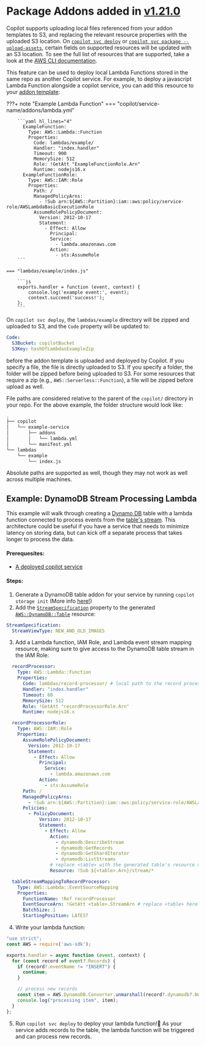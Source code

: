 # Package Addons <span class="version" > added in [v1.21.0](../../blogs/release-v121.en.md) </span>

Copilot supports uploading local files referenced from your addon templates to S3, and replacing the relevant resource properties with the uploaded S3 location.
On [`copilot svc deploy`](../commands/svc-deploy.en.md) or [`copilot svc package --upload-assets`](../commands/svc-package.en.md), certain fields on supported resources will be updated with an S3 location.
To see the full list of resources that are supported, take a look at the [AWS CLI documentation](https://awscli.amazonaws.com/v2/documentation/api/latest/reference/cloudformation/package.html).

This feature can be used to deploy local Lambda Functions stored in the same repo as another Copilot service.
For example, to deploy a javascript Lambda Function alongside a copilot service, you can add this resource to your [addon template](./additional-aws-resources.en.md):

???+ note "Example Lambda Function"
    === "copilot/service-name/addons/lambda.yml"

        ```yaml hl_lines="4"
          ExampleFunction:
            Type: AWS::Lambda::Function
            Properties:
              Code: lambdas/example/
              Handler: "index.handler"
              Timeout: 900
              MemorySize: 512
              Role: !GetAtt "ExampleFunctionRole.Arn"
              Runtime: nodejs16.x
          ExampleFunctionRole:
            Type: AWS::IAM::Role
            Properties:
              Path: /
              ManagedPolicyArns:
                - !Sub arn:${AWS::Partition}:iam::aws:policy/service-role/AWSLambdaBasicExecutionRole
              AssumeRolePolicyDocument:
                Version: 2012-10-17
                Statement:
                  - Effect: Allow
                    Principal:
                    Service:
                      - lambda.amazonaws.com
                    Action:
                      - sts:AssumeRole
        ```
    
    === "lambdas/example/index.js"

        ```js
        exports.handler = function (event, context) {
	        console.log('example event:', event);
	        context.succeed('success!');
        };
        ```

On `copilot svc deploy`, the `lambdas/example` directory will be zipped and uploaded to S3, and the `Code` property will be updated to:
```yaml
Code:
  S3Bucket: copilotBucket
  S3Key: hashOfLambdasExampleZip
```
before the addon template is uploaded and deployed by Copilot.
If you specify a file, the file is directly uploaded to S3.
If you specify a folder, the folder will be zipped before being uploaded to S3.
For some resources that require a zip (e.g., `AWS::Serverless::Function`), a file will be zipped before upload as well.

File paths are considered relative to the parent of the `copilot/` directory in your repo.
For the above example, the folder structure would look like:
```bash
.
├── copilot
│   └── example-service
│       ├── addons
│       │   └── lambda.yml
│       └── manifest.yml
└── lambdas
    └── example
        └── index.js
```
Absolute paths are supported as well, though they may not work as well across multiple machines.

## Example: DynamoDB Stream Processing Lambda
This example will walk through creating a [Dynamo DB](https://aws.amazon.com/dynamodb/) table with a lambda function connected to process events from the [table's stream](https://docs.aws.amazon.com/amazondynamodb/latest/developerguide/Streams.html).
This architecture could be useful if you have a service that needs to minimize latency on storing data, but can kick off a separate process that takes longer to process the data.

#### Prerequesites:
- [A deployed copilot service](../concepts/services.en.md)

#### Steps:
1. Generate a DynamoDB table addon for your service by running `copilot storage init` (More info [here!](./storage.en.md))
2. Add the [`StreamSpecification`](https://docs.aws.amazon.com/AWSCloudFormation/latest/UserGuide/aws-resource-dynamodb-table.html#cfn-dynamodb-table-streamspecification) property to the generated [`AWS::DynamoDB::Table`](https://docs.aws.amazon.com/AWSCloudFormation/latest/UserGuide/aws-resource-dynamodb-table.html) resource:
  ```yaml title="copilot/service-name/addons/ddb.yml"
  StreamSpecification:
    StreamViewType: NEW_AND_OLD_IMAGES
  ```
3. Add a Lambda function, IAM Role, and Lambda event stream mapping resource, making sure to give access to the DynamoDB table stream in the IAM Role:
  ```yaml title="copilot/service-name/addons/ddb.yml" hl_lines="4 37 43"
    recordProcessor:
      Type: AWS::Lambda::Function
      Properties:
        Code: lambdas/record-processor/ # local path to the record processor lambda
        Handler: "index.handler"
        Timeout: 60
        MemorySize: 512
        Role: !GetAtt "recordProcessorRole.Arn"
        Runtime: nodejs16.x

    recordProcessorRole:
      Type: AWS::IAM::Role
      Properties:
        AssumeRolePolicyDocument:
          Version: 2012-10-17
          Statement:
            - Effect: Allow
              Principal:
                Service:
                  - lambda.amazonaws.com
              Action:
                - sts:AssumeRole
        Path: /
        ManagedPolicyArns:
          - !Sub arn:${AWS::Partition}:iam::aws:policy/service-role/AWSLambdaBasicExecutionRole
        Policies:
          - PolicyDocument:
              Version: 2012-10-17
              Statement:
                - Effect: Allow
                  Action:
                    - dynamodb:DescribeStream
                    - dynamodb:GetRecords
                    - dynamodb:GetShardIterator
                    - dynamodb:ListStreams
                  # replace <table> with the generated table's resource name
                  Resource: !Sub ${<table>.Arn}/stream/*

    tableStreamMappingToRecordProcessor:
      Type: AWS::Lambda::EventSourceMapping
      Properties:
        FunctionName: !Ref recordProcessor
        EventSourceArn: !GetAtt <table>.StreamArn # replace <table> here too
        BatchSize: 1
        StartingPosition: LATEST
  ```
4. Write your lambda function:
  ```js title="lambdas/record-processor/index.js"
  "use strict";
  const AWS = require('aws-sdk');

  exports.handler = async function (event, context) {
    for (const record of event?.Records) {
      if (record?.eventName != "INSERT") {
        continue;
      }

      // process new records
      const item = AWS.DynamoDB.Converter.unmarshall(record?.dynamodb?.NewImage);
      console.log("processing item", item);
    }
  };
  ```
5. Run `copilot svc deploy` to deploy your lambda function!🎉
As your service adds records to the table, the lambda function will be triggered and can process new records.